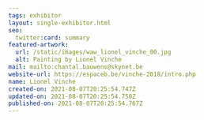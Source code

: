 ```yaml
---
tags: exhibitor
layout: single-exhibitor.html
seo:
  twitter:card: summary
featured-artwork:
  url: /static/images/waw_lionel_vinche_00.jpg
  alt: Painting by Lionel Vinche
mail: mailto:chantal.bauwens@skynet.be
website-url: https://espaceb.be/vinche-2018/intro.php
name: Lionel Vinche
created-on: 2021-08-07T20:25:54.747Z
updated-on: 2021-08-07T20:25:54.758Z
published-on: 2021-08-07T20:25:54.767Z
---
```

